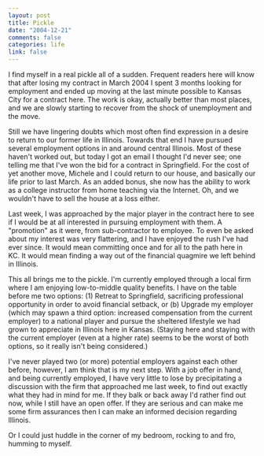 ```yaml
--- 
layout: post
title: Pickle
date: "2004-12-21"
comments: false
categories: life
link: false
---
```

I find myself in a real pickle all of a sudden. Frequent readers here will know that after losing my contract in March 2004 I spent 3 months looking for employment and ended up moving at the last minute possible to Kansas City for a contract here. The work is okay, actually better than most places, and we are slowly starting to recover from the shock of unemployment and the move.

Still we have lingering doubts which most often find expression in a desire to return to our former life in Illinois. Towards that end I have pursued several employment options in and around central Illinois. Most of these haven't worked out, but today I got an email I thought I'd never see; one telling me that I've won the bid for a contract in Springfield. For the cost of yet another move, Michele and I could return to our house, and basically our life prior to last March. As an added bonus, she now has the ability to work as a college instructor from home teaching via the Internet. Oh, and we wouldn't have to sell the house at a loss either.

Last week, I was approached by the major player in the contract here to see if I would be at all interested in pursuing employment with them. A "promotion" as it were, from sub-contractor to employee. To even be asked about my interest was very flattering, and I have enjoyed the rush I've had ever since. It would mean committing once and for all to the path here in KC. It would mean finding a way out of the financial quagmire we left behind in Illinois.

This all brings me to the pickle. I'm currently employed through a local firm where I am enjoying low-to-middle quality benefits. I have on the table before me two options: (1) Retreat to Springfield, sacrificing professional opportunity in order to avoid financial setback, or (b) Upgrade my employer (which may spawn a third option: increased compensation from the current employer) to a national player and pursue the sheltered lifestyle we had grown to appreciate in Illinois here in Kansas. (Staying here and staying with the current employer (even at a higher rate) seems to be the worst of both options, so it really isn't being considered.)

I've never played two (or more) potential employers against each other before, however, I am think that is my next step. With a job offer in hand, and being currently employed, I have very little to lose by precipitating a discussion with the firm that approached me last week,  to find out exactly what they had in mind for me. If they balk or back away I'd rather find out now, while I still have an open offer. If they are serious and can make me some firm assurances then I can make an informed decision regarding Illinois.

Or I could just huddle in the corner of my bedroom, rocking to and fro, humming to myself.
